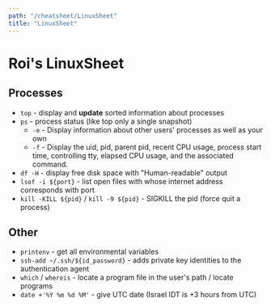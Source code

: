 ```yaml
---
path: "/cheatsheet/LinuxSheet"
title: "LinuxSheet"
---
```


Roi's LinuxSheet
================

## Processes
* `top` - display and **update** sorted information about processes
* `ps` - process status (like top only a single snapshot)
  * `-e` - Display information about other users' processes as well as your own
  * `-f` -  Display the uid, pid, parent pid, recent CPU usage, process start time, controlling tty, elapsed CPU usage, and the associated command.
* `df -H` - display free disk space with "Human-readable" output
* `lsof -i ${port}` - list open files with whose internet address corresponds with port
* `kill -KILL ${pid}` / `kill -9 ${pid}` - SIGKILL the pid (force quit a process)

## Other
* `printenv` - get all environmental variables
* `ssh-add ~/.ssh/${id_password}` - adds private key identities to the authentication agent
* `which` / `whereis` - locate a program file in the user's path / locate programs
* `date +'%Y %m %d %M'` - give UTC date (Israel IDT is +3 hours from UTC)